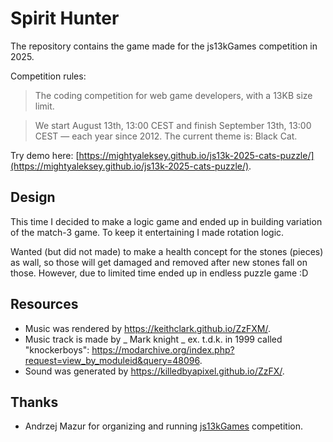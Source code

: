 # Spirit Hunter

The repository contains the game made for the js13kGames competition in 2025.

Competition rules:

> The coding competition for web game developers, with a 13KB size limit.

> We start August 13th, 13:00 CEST and finish September 13th, 13:00 CEST — each year since 2012. The current theme is: Black Cat.

Try demo here: [https://mightyaleksey.github.io/js13k-2025-cats-puzzle/](https://mightyaleksey.github.io/js13k-2025-cats-puzzle/).

## Design

This time I decided to make a logic game and ended up in building variation of the match-3 game. To keep it entertaining I made rotation logic.

Wanted (but did not made) to make a health concept for the stones (pieces) as wall, so those will get damaged and removed after new stones fall on those. However, due to limited time ended up in endless puzzle game :D

## Resources

- Music was rendered by https://keithclark.github.io/ZzFXM/.
- Music track is made by _ Mark knight _ ex. t.d.k. in 1999 called "knockerboys": https://modarchive.org/index.php?request=view_by_moduleid&query=48096.
- Sound was generated by https://killedbyapixel.github.io/ZzFX/.

## Thanks

- Andrzej Mazur for organizing and running [js13kGames](https://js13kgames.com) competition.
